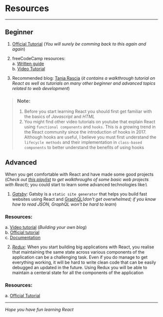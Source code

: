 # Resources
---
## Beginner

1. [Official Tutorial](https://reactjs.org/docs/hello-world.html) (_You will surely be comming back to this again and again_)
2. freeCodeCamp resources:\
	a. [Written guide](https://www.freecodecamp.org/news/start-your-journey-into-the-world-of-react-by-learning-these-basics-d6e05d3655e3/)\
	b. [Video Tutorial](https://youtu.be/DLX62G4lc44)

3. Recommended blog: [Tania Rascia](https://www.taniarascia.com/tags/react/) (_it contains a walkthrough tutorial on React as well as tutorials on many other beginner and advanced topics related to web development_)

> ### Note:
> 1. Before you start learning React you should first get familiar with the basics of *Javascript* and *HTML*
> 2. You might find other video tutorials on youtube that explain React using `functional components` and `hooks`. This is a growing trend in the React community since the introduction of hooks in 2017.
> Although hooks are useful, I believe you must first understand the `lifecycle methods` and their implementation in `class-based components` to better understand the benefits of using hooks

## Advanced

When you get comfortable with React and have made some good projects (_Check out [this playlist](https://www.youtube.com/playlist?list=PLUOLi8YAwJIKq-FjGssUJQPUNhalEfPhw) to get walkthroughs of some basic web projects with React_); you could start to learn some advanced technologies like:\

1. [*Gatsby*](https://www.gatsbyjs.com/): Gatsby is a `static site generator` that helps you build fast websites using React and [GraphQL](https://youtu.be/ZQL7tL2S0oQ)(_don't get overwhelmed; if you know how to read JSON, GraphQL won't be hard to learn_)

### Resources:
a. [Video tutorial](https://youtu.be/8t0vNu2fCCM) (_Building your own blog_)\
b. [Official tutorial](https://www.gatsbyjs.com/tutorial/)\
c. [Documentation](https://www.gatsbyjs.com/docs/)

2. [*Redux*](https://redux.js.org/): When you start building big applications with React, you realise that maintaining the same state across various components of the application can be a challenging task. Even if you do manage to get everything working, it will be hard to write clean code that can be easily debugged an updated in the future. Using Redux you will be able to maintain a centeral state for all the components of the application

### Resources:
a. [Official Tutorial](https://redux.js.org/basics/basic-tutorial)

---

_Hope you have fun learning React_

